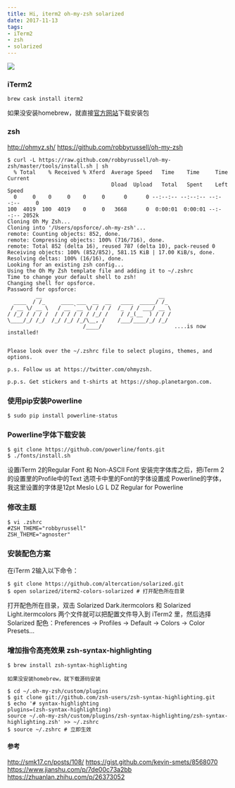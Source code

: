 ```yaml
---
title: Hi, iterm2 oh-my-zsh solarized
date: 2017-11-13
tags:
- iTerm2
- zsh
- solarized
---
```

![](https://ws2.sinaimg.cn/large/006tNc79gy1fpp6ihd1g2j30zp0jc0t7.jpg)

### iTerm2
```
brew cask install iterm2
```
如果没安装homebrew，就直接[官方网站](http://iterm2.com/downloads.html)下载安装包

### zsh
http://ohmyz.sh/
https://github.com/robbyrussell/oh-my-zsh

<!-- more -->

```
$ curl -L https://raw.github.com/robbyrussell/oh-my-zsh/master/tools/install.sh | sh
  % Total    % Received % Xferd  Average Speed   Time    Time     Time  Current
                                 Dload  Upload   Total   Spent    Left  Speed
  0     0    0     0    0     0      0      0 --:--:-- --:--:-- --:--:--     0
100  4019  100  4019    0     0   3668      0  0:00:01  0:00:01 --:--:-- 2052k
Cloning Oh My Zsh...
Cloning into '/Users/opsforce/.oh-my-zsh'...
remote: Counting objects: 852, done.
remote: Compressing objects: 100% (716/716), done.
remote: Total 852 (delta 16), reused 787 (delta 10), pack-reused 0
Receiving objects: 100% (852/852), 581.15 KiB | 17.00 KiB/s, done.
Resolving deltas: 100% (16/16), done.
Looking for an existing zsh config...
Using the Oh My Zsh template file and adding it to ~/.zshrc
Time to change your default shell to zsh!
Changing shell for opsforce.
Password for opsforce:
         __                                     __
  ____  / /_     ____ ___  __  __   ____  _____/ /_
 / __ \/ __ \   / __ `__ \/ / / /  /_  / / ___/ __ \
/ /_/ / / / /  / / / / / / /_/ /    / /_(__  ) / / /
\____/_/ /_/  /_/ /_/ /_/\__, /    /___/____/_/ /_/
                        /____/                       ....is now installed!


Please look over the ~/.zshrc file to select plugins, themes, and options.

p.s. Follow us at https://twitter.com/ohmyzsh.

p.p.s. Get stickers and t-shirts at https://shop.planetargon.com.
```

### 使用pip安装Powerline
```
$ sudo pip install powerline-status
```

### Powerline字体下载安装
```
$ git clone https://github.com/powerline/fonts.git
$ ./fonts/install.sh
```
设置iTerm 2的Regular Font 和 Non-ASCII Font
安装完字体库之后，把iTerm 2的设置里的Profile中的Text 选项卡中里的Font的字体设置成 Powerline的字体，我这里设置的字体是12pt Meslo LG L DZ Regular for Powerline

### 修改主题
```
$ vi .zshrc
#ZSH_THEME="robbyrussell"
ZSH_THEME="agnoster"
```

### 安装配色方案
在iTerm 2输入以下命令：
```
$ git clone https://github.com/altercation/solarized.git
$ open solarized/iterm2-colors-solarized # 打开配色所在目录
```
打开配色所在目录，双击 Solarized Dark.itermcolors 和 Solarized Light.itermcolors 两个文件就可以把配置文件导入到 iTerm2 里，然后选择 Solarized 配色：Preferences -> Profiles -> Default -> Colors -> Color Presets...

### 增加指令高亮效果 zsh-syntax-highlighting
```
$ brew install zsh-syntax-highlighting

如果没安装homebrew，就下载源码安装

$ cd ~/.oh-my-zsh/custom/plugins
$ git clone git://github.com/zsh-users/zsh-syntax-highlighting.git
$ echo '# syntax-highlighting
plugins=(zsh-syntax-highlighting)
source ~/.oh-my-zsh/custom/plugins/zsh-syntax-highlighting/zsh-syntax-highlighting.zsh' >> ~/.zshrc
$ source ~/.zshrc # 立即生效
```

#### 参考
http://smk17.cn/posts/108/
https://gist.github.com/kevin-smets/8568070
https://www.jianshu.com/p/7de00c73a2bb
https://zhuanlan.zhihu.com/p/26373052